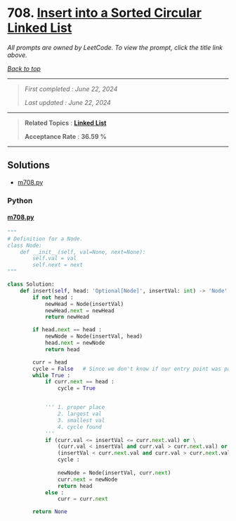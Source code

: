 # 708. [Insert into a Sorted Circular Linked List](<https://leetcode.com/problems/insert-into-a-sorted-circular-linked-list>)

*All prompts are owned by LeetCode. To view the prompt, click the title link above.*

*[Back to top](<../README.md>)*

------

> *First completed : June 22, 2024*
>
> *Last updated : June 22, 2024*

------

> **Related Topics** : **[Linked List](<by_topic/Linked List.md>)**
>
> **Acceptance Rate** : **36.59 %**

------

## Solutions

- [m708.py](<../my-submissions/m708.py>)
### Python
#### [m708.py](<../my-submissions/m708.py>)
```Python
"""
# Definition for a Node.
class Node:
    def __init__(self, val=None, next=None):
        self.val = val
        self.next = next
"""

class Solution:
    def insert(self, head: 'Optional[Node]', insertVal: int) -> 'Node':
        if not head :
            newHead = Node(insertVal)
            newHead.next = newHead
            return newHead

        if head.next == head :
            newNode = Node(insertVal, head)
            head.next = newNode
            return head

        curr = head
        cycle = False   # Since we don't know if our entry point was past intended
        while True :
            if curr.next == head :
                cycle = True


            ''' 1. proper place
                2. largest val
                3. smallest val 
                4. cycle found 
            '''
            if (curr.val <= insertVal <= curr.next.val) or \
                (curr.val < insertVal and curr.val > curr.next.val) or \
                (insertVal < curr.next.val and curr.val > curr.next.val) or \
                cycle :
                
                newNode = Node(insertVal, curr.next)
                curr.next = newNode
                return head
            else :
                curr = curr.next

        return None
```

